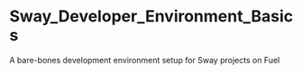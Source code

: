 # Sway_Developer_Environment_Basics
A bare-bones development environment setup for Sway projects on Fuel

